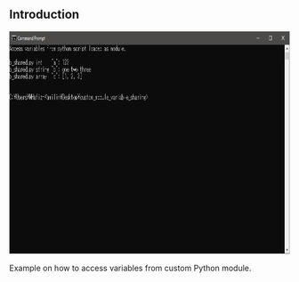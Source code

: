 ## Introduction

<p align = "center">
  <img src = "https://raw.githubusercontent.com/hafiz-kamilin/miscellaneous_python_program/master/module_variable_sharing/example.png" width = "700" height = "400"/>
</p>

Example on how to access variables from custom Python module.